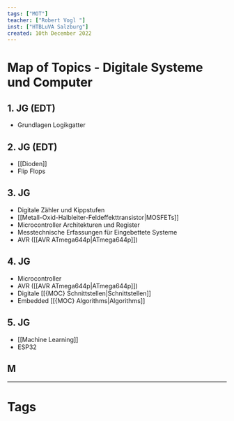 ```yaml
---
tags: ["MOT"]
teacher: ["Robert Vogl "]
inst: ["HTBLuVA Salzburg"]
created: 10th December 2022
---
```

# Map of Topics - Digitale Systeme und Computer
## 1. JG (EDT)
- Grundlagen Logikgatter

## 2. JG (EDT)
- [[Dioden]] 
- Flip Flops

## 3. JG
- Digitale Zähler und Kippstufen
- [[Metall-Oxid-Halbleiter-Feldeffekttransistor|MOSFETs]]
- Microcontroller Architekturen und Register
- Messtechnische Erfassungen für Eingebettete Systeme 
- AVR ([[AVR ATmega644p|ATmega644p]])

## 4. JG
- Microcontroller
- AVR ([[AVR ATmega644p|ATmega644p]])
- Digitale [[{MOC} Schnittstellen|Schnittstellen]]
- Embedded [[{MOC} Algorithms|Algorithms]]

## 5. JG
- [[Machine Learning]] 
- ESP32

## M
---
# Tags